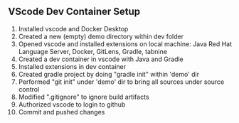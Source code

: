 ## VScode Dev Container Setup

1. Installed vscode and Docker Desktop
2. Created a new (empty) demo directory within dev folder
3. Opened vscode and installed extensions on local machine:
	Java Red Hat Language Server, Docker, GitLens, Gradle, tabnine
4. Created a dev container in vscode with Java and Gradle
5. Installed extensions in dev container
6. Created gradle project by doing "gradle init" within 'demo' dir
7. Performed "git init" under 'demo' dir to bring all sources under source control
8. Modified ".gitignore" to ignore build artifacts
9. Authorized vscode to login to github
10. Commit and pushed changes
